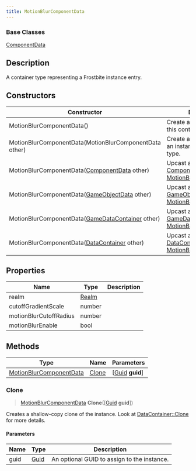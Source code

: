 ```yaml
---
title: MotionBlurComponentData
---
```

### Base Classes

[ComponentData](ComponentData)

## Description

A container type representing a Frostbite instance entry.

## Constructors

| Constructor                                                                        | Description                                                                                                                           |
| ---------------------------------------------------------------------------------- | ------------------------------------------------------------------------------------------------------------------------------------- |
| MotionBlurComponentData()                                                          | Create a new instance of this container type.                                                                                         |
| MotionBlurComponentData(MotionBlurComponentData other)                             | Create a reference copy of an instance of the same type.                                                                              |
| MotionBlurComponentData([ComponentData](ComponentData) other)                      | Upcast an instance of type [ComponentData](ComponentData) to [MotionBlurComponentData](MotionBlurComponentData).                      |
| MotionBlurComponentData([GameObjectData](GameObjectData) other)                    | Upcast an instance of type [GameObjectData](GameObjectData) to [MotionBlurComponentData](MotionBlurComponentData).                    |
| MotionBlurComponentData([GameDataContainer](GameDataContainer) other)              | Upcast an instance of type [GameDataContainer](GameDataContainer) to [MotionBlurComponentData](MotionBlurComponentData).              |
| MotionBlurComponentData([DataContainer](/vext/ref/shared/class/datacontainer) other) | Upcast an instance of type [DataContainer](/vext/ref/shared/class/datacontainer) to [MotionBlurComponentData](MotionBlurComponentData). |

## Properties

| Name                   | Type           | Description |
| ---------------------- | -------------- | ----------- |
| realm                  | [Realm](Realm) |             |
| cutoffGradientScale    | number         |             |
| motionBlurCutoffRadius | number         |             |
| motionBlurEnable       | bool           |             |

## Methods

| Type                                               | Name            | Parameters                                     |
| -------------------------------------------------- | --------------- | ---------------------------------------------- |
| [MotionBlurComponentData](MotionBlurComponentData) | [Clone](#clone) | \[[Guid](/vext/ref/shared/class/guid) **guid**\] |

### Clone

> [MotionBlurComponentData](MotionBlurComponentData) **Clone**(\[[Guid](/vext/ref/shared/class/guid) **guid**\])

Creates a shallow-copy clone of the instance. Look at [DataContainer::Clone](/vext/ref/shared/class/datacontainer#clone) for more details.

#### Parameters

| Name | Type         | Description                                 |
| ---- | ------------ | ------------------------------------------- |
| guid | [Guid](Guid) | An optional GUID to assign to the instance. |
